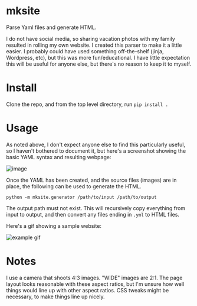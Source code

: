 # mksite

Parse Yaml files and generate HTML.

I do not have social media, so sharing vacation photos with
my family resulted in rolling my own website. I created this
parser to make it a little easier. I probably could have used
something off-the-shelf (jinja, Wordpress, etc), but this was
more fun/educational. I have little expectation this will be
useful for anyone else, but there's no reason to keep it to
myself.

# Install

Clone the repo, and from the top level directory, run `pip install .`

# Usage

As noted above, I don't expect anyone else to find this particularly
useful, so I haven't bothered to document it, but here's a screenshot
showing the basic YAML syntax and resulting webpage:

![image](https://user-images.githubusercontent.com/8608191/203390384-117fa8d3-5334-4772-8682-c059b6e23e74.png)

Once the YAML has been created, and the source files (images) are in
place, the following can be used to generate the HTML.
```
python -m mksite.generator /path/to/input /path/to/output
```

The output path must not exist. This will recursively copy everything
from input to output, and then convert any files ending in `.yml` to
HTML files.

Here's a gif showing a sample website:

![example gif](https://user-images.githubusercontent.com/8608191/206720769-17ef0979-fd33-4161-b722-2002e4d39bf4.gif)

# Notes

I use a camera that shoots 4:3 images. "WIDE" images are 2:1. The page layout looks reasonable with these aspect ratios,
but I'm unsure how well things would line up with other aspect ratios. CSS tweaks might be necessary, to make things
line up nicely.
